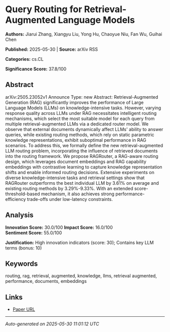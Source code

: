 # Query Routing for Retrieval-Augmented Language Models

**Authors:** Jiarui Zhang, Xiangyu Liu, Yong Hu, Chaoyue Niu, Fan Wu, Guihai Chen

**Published:** 2025-05-30 | **Source:** arXiv RSS

**Categories:** cs.CL

**Significance Score:** 37.8/100

## Abstract

arXiv:2505.23052v1 Announce Type: new 
Abstract: Retrieval-Augmented Generation (RAG) significantly improves the performance of Large Language Models (LLMs) on knowledge-intensive tasks. However, varying response quality across LLMs under RAG necessitates intelligent routing mechanisms, which select the most suitable model for each query from multiple retrieval-augmented LLMs via a dedicated router model. We observe that external documents dynamically affect LLMs' ability to answer queries, while existing routing methods, which rely on static parametric knowledge representations, exhibit suboptimal performance in RAG scenarios. To address this, we formally define the new retrieval-augmented LLM routing problem, incorporating the influence of retrieved documents into the routing framework. We propose RAGRouter, a RAG-aware routing design, which leverages document embeddings and RAG capability embeddings with contrastive learning to capture knowledge representation shifts and enable informed routing decisions. Extensive experiments on diverse knowledge-intensive tasks and retrieval settings show that RAGRouter outperforms the best individual LLM by 3.61% on average and existing routing methods by 3.29%-9.33%. With an extended score-threshold-based mechanism, it also achieves strong performance-efficiency trade-offs under low-latency constraints.

## Analysis

**Innovation Score:** 30.0/100
**Impact Score:** 16.0/100  
**Sentiment Score:** 55.0/100

**Justification:** High innovation indicators (score: 30); Contains key LLM terms (bonus: 10)

## Keywords

routing, rag, retrieval, augmented, knowledge, llms, retrieval augmented, performance, documents, embeddings

## Links

- [Paper URL](https://arxiv.org/abs/2505.23052)

---
*Auto-generated on 2025-05-30 11:01:12 UTC*
